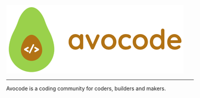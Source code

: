 <img style="vertical-align: center !important;" src="avocode%20logo%20with%20text.png">

---

Avocode is a coding community for coders, builders and makers.
